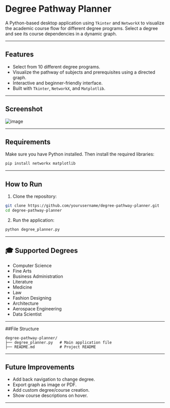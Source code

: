 # Degree Pathway Planner

A Python-based desktop application using `Tkinter` and `NetworkX` to visualize the academic course flow for different degree programs. Select a degree and see its course dependencies in a dynamic graph.

---

## Features

- Select from 10 different degree programs.
- Visualize the pathway of subjects and prerequisites using a directed graph.
- Interactive and beginner-friendly interface.
- Built with `Tkinter`, `NetworkX`, and `Matplotlib`.

---

## Screenshot

![image](https://github.com/user-attachments/assets/91d63ed2-c073-4cca-8452-c188a91079d5)


---

## Requirements

Make sure you have Python installed. Then install the required libraries:

```bash
pip install networkx matplotlib
```

---

## How to Run

1. Clone the repository:

```bash
git clone https://github.com/yourusername/degree-pathway-planner.git
cd degree-pathway-planner
```

2. Run the application:

```bash
python degree_planner.py
```

---

## 🎓 Supported Degrees

- Computer Science  
- Fine Arts  
- Business Administration  
- Literature  
- Medicine  
- Law  
- Fashion Designing  
- Architecture  
- Aerospace Engineering  
- Data Scientist  

---

##File Structure

```
degree-pathway-planner/
├── degree_planner.py   # Main application file
├── README.md           # Project README
```

---

## Future Improvements

- Add back navigation to change degree.
- Export graph as image or PDF.
- Add custom degree/course creation.
- Show course descriptions on hover.

---
